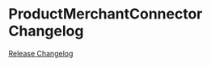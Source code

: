 # ProductMerchantConnector Changelog

[Release Changelog](https://github.com/spryker/merchant-product-connector/releases)
